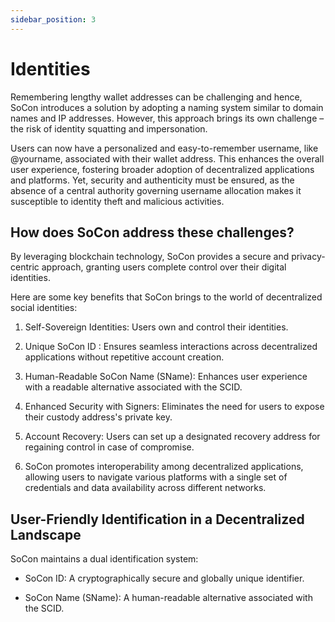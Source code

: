 ```yaml
---
sidebar_position: 3
---
```

# Identities

Remembering lengthy wallet addresses can be challenging and hence, SoCon introduces a solution by adopting a naming system similar to domain names and IP addresses. However, this approach brings its own challenge – the risk of identity squatting and impersonation.

Users can now have a personalized and easy-to-remember username, like @yourname, associated with their wallet address. This enhances the overall user experience, fostering broader adoption of decentralized applications and platforms. Yet, security and authenticity must be ensured, as the absence of a central authority governing username allocation makes it susceptible to identity theft and malicious activities.

## How does SoCon address these challenges? 
By leveraging blockchain technology, SoCon provides a secure and privacy-centric approach, granting users complete control over their digital identities. 

Here are some key benefits that SoCon brings to the world of decentralized social identities:

1. Self-Sovereign Identities: Users own and control their identities.

2. Unique SoCon ID : Ensures seamless interactions across decentralized applications without repetitive account creation.

3. Human-Readable SoCon Name (SName): Enhances user experience with a readable alternative associated with the SCID.

4. Enhanced Security with Signers: Eliminates the need for users to expose their custody address's private key.

5. Account Recovery: Users can set up a designated recovery address for regaining control in case of compromise.

6. SoCon promotes interoperability among decentralized applications, allowing users to navigate various platforms with a single set of credentials and data availability across different networks.

## User-Friendly Identification in a Decentralized Landscape

SoCon maintains a dual identification system:

- SoCon ID: A cryptographically secure and globally unique identifier.

- SoCon Name (SName): A human-readable alternative associated with the SCID.